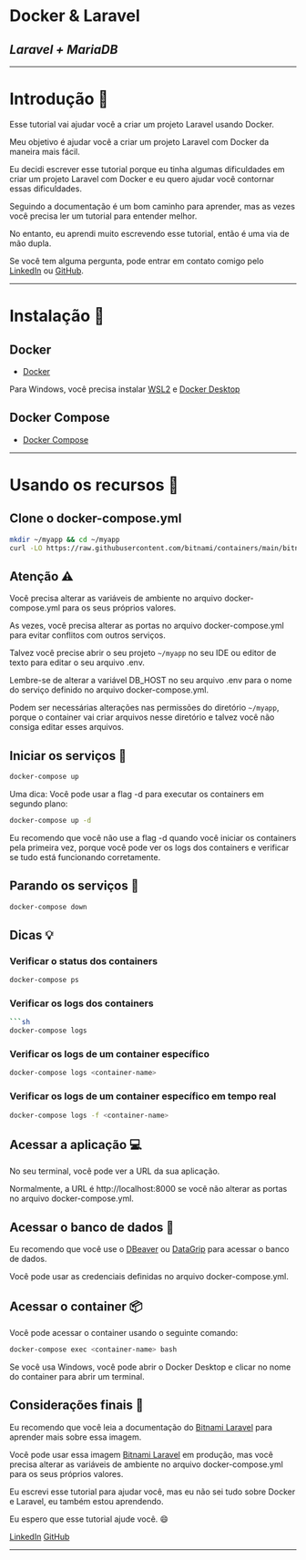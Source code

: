 # Docker & Laravel
## _Laravel + MariaDB_
---

# Introdução :page_facing_up:


Esse tutorial vai ajudar você a criar um projeto Laravel usando Docker.

Meu objetivo é ajudar você a criar um projeto Laravel com Docker da maneira mais fácil.

Eu decidi escrever esse tutorial porque eu tinha algumas dificuldades em criar um projeto Laravel com Docker e eu quero ajudar você contornar essas dificuldades.

Seguindo a documentação é um bom caminho para aprender, mas as vezes você precisa ler um tutorial para entender melhor.

No entanto, eu aprendi muito escrevendo esse tutorial, então é uma via de mão dupla.

Se você tem alguma pergunta, pode entrar em contato comigo pelo [LinkedIn](https://www.linkedin.com/in/luiz-schons/) ou [GitHub](https://github.com/sschonss).

---
# Instalação :whale:

## Docker
- [Docker](https://docs.docker.com/get-docker/)

Para Windows, você precisa instalar [WSL2](https://docs.microsoft.com/en-us/windows/wsl/install-win10) e [Docker Desktop](https://docs.docker.com/docker-for-windows/install/)

## Docker Compose
- [Docker Compose](https://docs.docker.com/compose/install/)
---

# Usando os recursos :rocket:

## Clone o docker-compose.yml
```sh
mkdir ~/myapp && cd ~/myapp
curl -LO https://raw.githubusercontent.com/bitnami/containers/main/bitnami/laravel/docker-compose.yml
```

## Atenção :warning:

Você precisa alterar as variáveis de ambiente no arquivo docker-compose.yml para os seus próprios valores.

As vezes, você precisa alterar as portas no arquivo docker-compose.yml para evitar conflitos com outros serviços.

Talvez você precise abrir o seu projeto `~/myapp` no seu IDE ou editor de texto para editar o seu arquivo .env.

Lembre-se de alterar a variável DB_HOST no seu arquivo .env para o nome do serviço definido no arquivo docker-compose.yml.

Podem ser necessárias alterações nas permissões do diretório `~/myapp`, porque o container vai criar arquivos nesse diretório e talvez você não consiga editar esses arquivos.


## Iniciar os serviços :muscle:
```sh
docker-compose up
```

Uma dica: Você pode usar a flag -d para executar os containers em segundo plano:
```sh
docker-compose up -d
```

Eu recomendo que você não use a flag -d quando você iniciar os containers pela primeira vez, porque você pode ver os logs dos containers e verificar se tudo está funcionando corretamente.

## Parando os serviços :stop_sign:
```sh
docker-compose down
```

## Dicas :bulb:

### Verificar o status dos containers
```sh
docker-compose ps
```

### Verificar os logs dos containers
```sh
```sh
docker-compose logs
```

### Verificar os logs de um container específico
```sh
docker-compose logs <container-name>
```

### Verificar os logs de um container específico em tempo real
```sh
docker-compose logs -f <container-name>
```

## Acessar a aplicação :computer:

No seu terminal, você pode ver a URL da sua aplicação.

Normalmente, a URL é http://localhost:8000 se você não alterar as portas no arquivo docker-compose.yml.


## Acessar o banco de dados :floppy_disk:

Eu recomendo que você use o [DBeaver](https://dbeaver.io/) ou [DataGrip](https://www.jetbrains.com/datagrip/) para acessar o banco de dados.

Você pode usar as credenciais definidas no arquivo docker-compose.yml.

## Acessar o container :package:

Você pode acessar o container usando o seguinte comando:
```sh
docker-compose exec <container-name> bash
```

Se você usa Windows, você pode abrir o Docker Desktop e clicar no nome do container para abrir um terminal.

## Considerações finais :memo:

Eu recomendo que você leia a documentação do [Bitnami Laravel](https://hub.docker.com/r/bitnami/laravel/) para aprender mais sobre essa imagem.

Você pode usar essa imagem [Bitnami Laravel](https://hub.docker.com/r/bitnami/laravel/) em produção, mas você precisa alterar as variáveis de ambiente no arquivo docker-compose.yml para os seus próprios valores.

Eu escrevi esse tutorial para ajudar você, mas eu não sei tudo sobre Docker e Laravel, eu também estou aprendendo.

Eu espero que esse tutorial ajude você. :smile:

[LinkedIn](https://www.linkedin.com/in/luiz-schons/)
[GitHub](https://github.com/sschonss)

---
